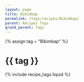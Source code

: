 ```yaml
---
layout: page
title: Bibimbap
permalink: /tags/recipes/Bibimbap/
parent: Recipes Tags
grand_parent: Tags
---
```

{% assign tag = "Bibimbap" %}
# {{ tag }}
{% include recipe_tags.liquid %}